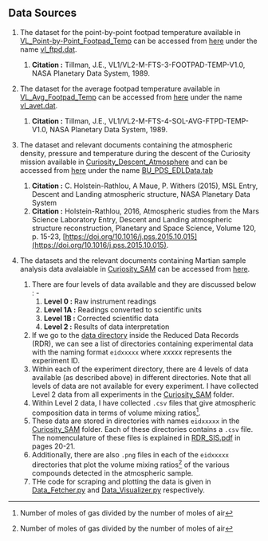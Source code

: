 ## Data Sources

1. The dataset for the point-by-point footpad temperature available in [VL_Point-by-Point_Footpad_Temp](VL_Point-by-Point_Footpad_Temp) can be accessed from [here](https://atmos.nmsu.edu/data_and_services/atmospheres_data/MARS/viking/pt_by_pt_footpad_temp.html) under the name [vl_ftpd.dat](https://atmos.nmsu.edu/PDS/data/vl_1002/data/vl_ftpd.dat).
	1. **Citation :** Tillman, J.E., VL1/VL2-M-FTS-3-FOOTPAD-TEMP-V1.0, NASA Planetary Data System, 1989. 

2. The dataset for the average footpad temperature available in [VL_Avg_Footpad_Temp](VL_Avg_Footpad_Temp) can be accessed from [here](https://atmos.nmsu.edu/data_and_services/atmospheres_data/MARS/viking/sol_avg_footpad_temp.html) under the name [vl_avet.dat](https://atmos.nmsu.edu/PDS/data/vl_1002/data/vl_avet.dat).
	1. **Citation :** Tillman, J.E., VL1/VL2-M-FTS-4-SOL-AVG-FTPD-TEMP-V1.0, NASA Planetary Data System, 1989.
	
3. The dataset and relevant documents containing the atmospheric density, pressure and temperature during the descent of the Curiosity mission available in [Curiosity_Descent_Atmosphere](Curiosity_Descent_Atmosphere) and can be accessed from [here](https://atmos.nmsu.edu/PDS/data/PDS4/msledl_bundle/data/) under the name [BU_PDS_EDLData.tab](https://atmos.nmsu.edu/PDS/data/PDS4/msledl_bundle/data/BU_PDS_EDLdata.tab)
	1. **Citation :** C. Holstein-Rathlou, A Maue, P. Withers (2015), MSL Entry, Descent and Landing atmospheric structure, NASA Planetary Data System
	2. **Citation :** Holstein-Rathlou, 2016, Atmospheric studies from the Mars Science Laboratory Entry, Descent and Landing atmospheric structure reconstruction, Planetary and Space Science, Volume 120, p. 15-23, [https://doi.org/10.1016/j.pss.2015.10.015](https://doi.org/10.1016/j.pss.2015.10.015).
	
4. The datasets and the relevant documents containing Martian sample analysis data avalaiable in [Curiosity_SAM](Curiosity_SAM) can be accessed from [here](https://pds-geosciences.wustl.edu/missions/msl/sam.htm).
	1. There are four levels of data available and they are discussed below : -
		1. **Level 0 :**  Raw instrument readings
		2. **Level 1A :** Readings converted to scientific units
		3. **Level 1B :** Corrected scientific data
		4. **Level 2 :** Results of data interpretation
	2. If we go to the [data directory](https://pds-geosciences.wustl.edu/msl/msl-m-sam-2-rdr-l0-v1/mslsam_1xxx/data/) inside the Reduced Data Records (RDR), we can see a list of directories containing experimental data with the naming format `eidxxxxx` where _xxxxx_ represents the experiment ID.
	3. Within each of the experiment directory, there are 4 levels of data available (as described above) in different directories. Note that all levels of data are not available for every experiment. I have collected Level 2 data from all experiments in the [Curiosity_SAM](Curiosity_SAM) folder.
	4. Within Level 2 data, I have collected `.csv` files that give atmospheric composition data in terms of volume mixing ratios[^1].
	5. These data are stored in directories with names `eidxxxxx` in the [Curiosity_SAM](Curiosity_SAM) folder. Each of these directories contains a `.csv` file. The nomenculature of these files is explained in [RDR_SIS.pdf](Curiosity_SAM/RDR_SIS.pdf) in pages 20-21.
	6. Additionally, there are also `.png` files in each of the `eidxxxxx` directories that plot the volume mixing ratios[^1] of the various compounds detected in the atmospheric sample.
	7. THe code for scraping and plotting the data is given in [Data_Fetcher.py](Curiosity/SAM/Data_Fetcher.py) and [Data_Visualizer.py](Curiosity/SAM/Data_Visualizer.py) respectively.
	
[^1]: Number of moles of gas divided by the number of moles of air
